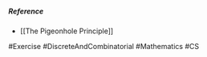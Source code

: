 
##### Reference
- [[The Pigeonhole Principle]]

#Exercise #DiscreteAndCombinatorial #Mathematics #CS 
